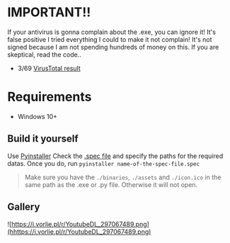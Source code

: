 # IMPORTANT!!
If your antivirus is gonna complain about the .exe, you can ignore it! It's false positive I tried everything I could to make it not complain! 
It's not signed because I am not spending hundreds of money on this.
If you are skeptical, read the code..
- 3/69 [VirusTotal result](https://www.virustotal.com/gui/file/eeef3947f76085d1c60719c66c7bfa084711f7e9159c613231ae6722c673054b/detection)

# Requirements
- Windows 10+

## Build it yourself
Use [Pyinstaller](https://pypi.org/project/pyinstaller/)
Check the [.spec file](https://github.com/vorlie/YoutubeDL/blob/main/spec-file-example-for-windows.spec) and specify the paths for the required datas. 
Once you do, run `pyinstaller name-of-the-spec-file.spec` 
> Make sure you have the `./binaries`, `./assets` and `./icon.ico` in the same path as the .exe or .py file. Otherwise it will not open.

## Gallery
![https://i.vorlie.pl/r/YoutubeDL_297067489.png](hhttps://i.vorlie.pl/r/YoutubeDL_297067489.png)
